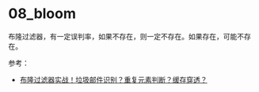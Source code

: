 # 08_bloom

布隆过滤器，有一定误判率，如果不存在，则一定不存在。如果存在，可能不存在。

参考：
- [布隆过滤器实战！垃圾邮件识别？重复元素判断？缓存穿透？](https://cloud.tencent.com/developer/article/1549362)